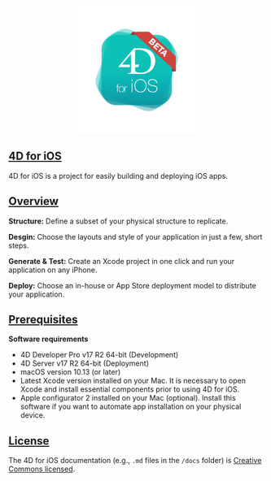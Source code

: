 <p align="center"><img src="https://github.com/4D/4D-for-iOS/raw/gh-pages/img/logo4DforiOS.png" alt="4D for iOS logo" height="250" width="250"></p>

## [4D for iOS](https://4d.github.io/4d-for-ios/)

4D for iOS is a project for easily building and deploying iOS apps.

## [Overview](https://4d.github.io/4d-for-ios/docs/en/overview.html)

**Structure:** Define a subset of your physical structure to replicate.

**Desgin:** Choose the layouts and style of your application in just a few, short steps.

**Generate & Test:** Create an Xcode project in one click and run your application on any iPhone.

**Deploy:** Choose an in-house or App Store deployment model to distribute your application.


## [Prerequisites](https://4d.github.io/4d-for-ios/docs/en/prerequisites.html)

**Software requirements**
* 4D Developer Pro v17 R2 64-bit (Development)
* 4D Server v17 R2 64-bit (Deployment)
* macOS version 10.13 (or later)
* Latest Xcode version installed on your Mac. It is necessary to open Xcode and install essential components prior to using 4D for iOS.
* Apple configurator 2 installed on your Mac (optional). Install this software if you want to automate app installation on your physical device.


## [License](./LICENSE-docs)

The 4D for iOS documentation (e.g., `.md` files in the `/docs` folder) is [Creative Commons licensed](./LICENSE-docs).

